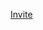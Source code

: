[Invite](https://discord.com/api/oauth2/authorize?client_id=980874521722646548&permissions=277025523712&scope=bot%20applications.commands)
